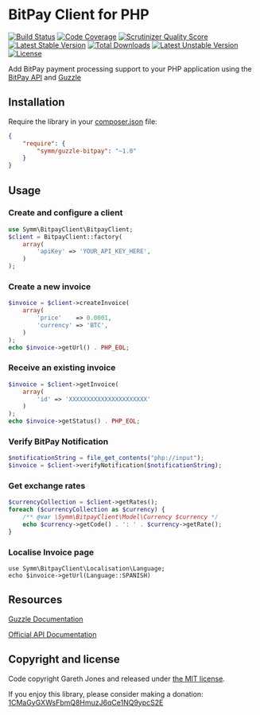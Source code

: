 # BitPay Client for PHP

[![Build Status](https://travis-ci.org/symm/guzzle-bitpay.png?branch=master)](https://travis-ci.org/symm/guzzle-bitpay)
[![Code Coverage](https://scrutinizer-ci.com/g/symm/guzzle-bitpay/badges/coverage.png?s=d9c3fdee868426cca2068918000dcc535f6fa62b)](https://scrutinizer-ci.com/g/symm/guzzle-bitpay/)
[![Scrutinizer Quality Score](https://scrutinizer-ci.com/g/symm/guzzle-bitpay/badges/quality-score.png?s=5966642768365302617000fa075303b29858eb82)](https://scrutinizer-ci.com/g/symm/guzzle-bitpay/)
[![Latest Stable Version](https://poser.pugx.org/symm/guzzle-bitpay/v/stable.png)](https://packagist.org/packages/symm/guzzle-bitpay)
[![Total Downloads](https://poser.pugx.org/symm/guzzle-bitpay/downloads.png)](https://packagist.org/packages/symm/guzzle-bitpay)
[![Latest Unstable Version](https://poser.pugx.org/symm/guzzle-bitpay/v/unstable.png)](https://packagist.org/packages/symm/guzzle-bitpay)
[![License](https://poser.pugx.org/symm/guzzle-bitpay/license.png)](https://packagist.org/packages/symm/guzzle-bitpay)

Add BitPay payment processing support to your PHP application using the [BitPay API](https://bitpay.com/bitcoin-payment-gateway-api) and [Guzzle](https://guzzle.readthedocs.org/)

## Installation

Require the library in your [composer.json](https://getcomposer.org/) file:

``` json
{
    "require": {
        "symm/guzzle-bitpay": "~1.0"
    }
}
```

## Usage

### Create and configure a client

``` php
use Symm\BitpayClient\BitpayClient;
$client = BitpayClient::factory(
    array(
        'apiKey' => 'YOUR_API_KEY_HERE',
    )
);
```

### Create a new invoice

``` php
$invoice = $client->createInvoice(
    array(
        'price'    => 0.0001,
        'currency' => 'BTC',
    )
);
echo $invoice->getUrl() . PHP_EOL;
```

### Receive an existing invoice

``` php
$invoice = $client->getInvoice(
    array(
        'id' => 'XXXXXXXXXXXXXXXXXXXXXX'
    )
);
echo $invoice->getStatus() . PHP_EOL;
```

### Verify BitPay Notification

``` php
$notificationString = file_get_contents("php://input");
$invoice = $client->verifyNotification($notificationString);
```

### Get exchange rates

``` php
$currencyCollection = $client->getRates();
foreach ($currencyCollection as $currency) {
    /** @var \Symm\BitpayClient\Model\Currency $currency */
    echo $currency->getCode() . ': ' . $currency->getRate();
}
```

### Localise Invoice page

```
use Symm\BitpayClient\Localisation\Language;
echo $invoice->getUrl(Language::SPANISH)
```

## Resources

[Guzzle Documentation](https://guzzle.readthedocs.org/en/latest/docs.html)

[Official API Documentation](https://bitpay.com/downloads/bitpayApi.pdf)

## Copyright and license

Code copyright Gareth Jones and released under [the MIT license](LICENSE).

If you enjoy this library, please consider making a donation: [1CMaGyGXWsFbmQ8HmuzJ6qCe1NQ9ypcS2E](bitcoin:1CMaGyGXWsFbmQ8HmuzJ6qCe1NQ9ypcS2E?message=guzzle-bitpay-donation)
